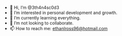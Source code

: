 - 👋 Hi, I’m @3th4n4sc0d3
- 👀 I’m interested in personal development and growth.
- 🌱 I’m currently learning everything.
- 💞️ I’m not looking to collaborate.
- 📫 How to reach me: ethanlross96@hotmail.com

<!---
3th4n4sc0d3/3th4n4sc0d3 is a ✨ special ✨ repository because its `README.md` (this file) appears on your GitHub profile.
You can click the Preview link to take a look at your changes.
--->
